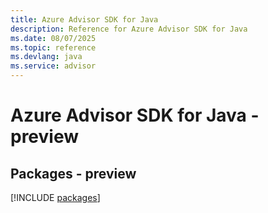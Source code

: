 ```yaml
---
title: Azure Advisor SDK for Java
description: Reference for Azure Advisor SDK for Java
ms.date: 08/07/2025
ms.topic: reference
ms.devlang: java
ms.service: advisor
---
```

# Azure Advisor SDK for Java - preview
## Packages - preview
[!INCLUDE [packages](advisor-index.md)]